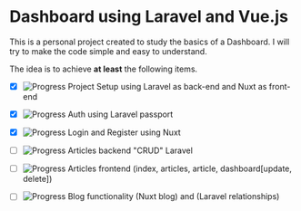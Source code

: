 # Dashboard using Laravel and Vue.js

This is a personal project created to study the basics of a Dashboard. I will try to make the code simple and easy to understand.

The idea is to achieve **at least** the following items.

 - [x] ![Progress](https://progress-bar.dev/100/) Project Setup using Laravel as back-end and Nuxt as front-end 
 - [x] ![Progress](https://progress-bar.dev/100/) Auth using Laravel passport
 - [x] ![Progress](https://progress-bar.dev/100/) Login and Register using Nuxt
 - [ ] ![Progress](https://progress-bar.dev/0/) Articles backend "CRUD" Laravel
 - [ ] ![Progress](https://progress-bar.dev/15/) Articles frontend (index, articles, article, dashboard[update, delete])
 - [ ] ![Progress](https://progress-bar.dev/6/) Blog functionality (Nuxt blog) and (Laravel relationships)

